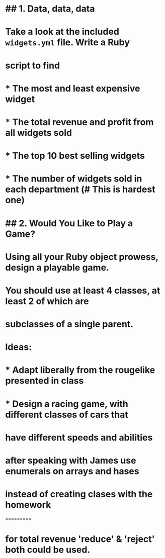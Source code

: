 # ## 1. Data, data, data
#
# Take a look at the included `widgets.yml` file. Write a Ruby
# script to find
#
# * The most and least expensive widget
# * The total revenue and profit from all widgets sold
# * The top 10 best selling widgets
# * The number of widgets sold in each department (# This is hardest one)
#
#
# ## 2. Would You Like to Play a Game?
#
# Using all your Ruby object prowess, design a playable game.
# You should use at least 4 classes, at least 2 of which are
# subclasses of a single parent.
#
# Ideas:
#
# * Adapt liberally from the rougelike presented in class
# * Design a racing game, with different classes of cars that
#   have different speeds and abilities

# after speaking with James use enumerals on arrays and hases
# instead of creating clases with the homework

=========

# for total revenue 'reduce' & 'reject' both could be used.
